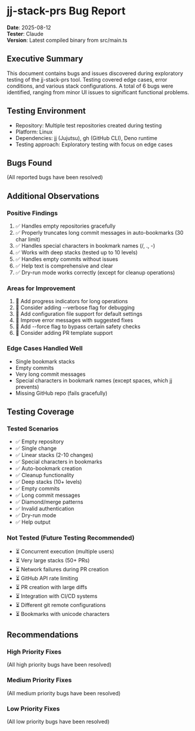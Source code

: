 # jj-stack-prs Bug Report
**Date**: 2025-08-12  
**Tester**: Claude  
**Version**: Latest compiled binary from src/main.ts

## Executive Summary
This document contains bugs and issues discovered during exploratory testing of the jj-stack-prs tool. Testing covered edge cases, error conditions, and various stack configurations. A total of 6 bugs were identified, ranging from minor UI issues to significant functional problems.

## Testing Environment
- Repository: Multiple test repositories created during testing
- Platform: Linux
- Dependencies: jj (Jujutsu), gh (GitHub CLI), Deno runtime
- Testing approach: Exploratory testing with focus on edge cases

## Bugs Found

(All reported bugs have been resolved)

## Additional Observations

### Positive Findings
1. ✅ Handles empty repositories gracefully
2. ✅ Properly truncates long commit messages in auto-bookmarks (30 char limit)
3. ✅ Handles special characters in bookmark names (/, ., -)
4. ✅ Works with deep stacks (tested up to 10 levels)
5. ✅ Handles empty commits without issues
6. ✅ Help text is comprehensive and clear
7. ✅ Dry-run mode works correctly (except for cleanup operations)

### Areas for Improvement
1. 📝 Add progress indicators for long operations
2. 📝 Consider adding --verbose flag for debugging
3. 📝 Add configuration file support for default settings
4. 📝 Improve error messages with suggested fixes
5. 📝 Add --force flag to bypass certain safety checks
6. 📝 Consider adding PR template support

### Edge Cases Handled Well
- Single bookmark stacks
- Empty commits
- Very long commit messages
- Special characters in bookmark names (except spaces, which jj prevents)
- Missing GitHub repo (fails gracefully)

## Testing Coverage

### Tested Scenarios
- ✅ Empty repository
- ✅ Single change
- ✅ Linear stacks (2-10 changes)
- ✅ Special characters in bookmarks
- ✅ Auto-bookmark creation
- ✅ Cleanup functionality
- ✅ Deep stacks (10+ levels)
- ✅ Empty commits
- ✅ Long commit messages
- ✅ Diamond/merge patterns
- ✅ Invalid authentication
- ✅ Dry-run mode
- ✅ Help output

### Not Tested (Future Testing Recommended)
- ⏳ Concurrent execution (multiple users)
- ⏳ Very large stacks (50+ PRs)
- ⏳ Network failures during PR creation
- ⏳ GitHub API rate limiting
- ⏳ PR creation with large diffs
- ⏳ Integration with CI/CD systems
- ⏳ Different git remote configurations
- ⏳ Bookmarks with unicode characters

## Recommendations

### High Priority Fixes
(All high priority bugs have been resolved)

### Medium Priority Fixes
(All medium priority bugs have been resolved)

### Low Priority Fixes
(All low priority bugs have been resolved)
